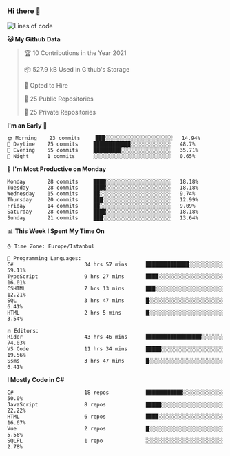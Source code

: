 ### Hi there 👋

<!--START_SECTION:waka-->
![Lines of code](https://img.shields.io/badge/From%20Hello%20World%20I%27ve%20Written-5.4%20million%20lines%20of%20code-blue)

**🐱 My Github Data** 

> 🏆 10 Contributions in the Year 2021
 > 
> 📦 527.9 kB Used in Github's Storage 
 > 
> 💼 Opted to Hire
 > 
> 📜 25 Public Repositories 
 > 
> 🔑 25 Private Repositories  
 > 
**I'm an Early 🐤** 

```text
🌞 Morning    23 commits     ███░░░░░░░░░░░░░░░░░░░░░░   14.94% 
🌆 Daytime    75 commits     ████████████░░░░░░░░░░░░░   48.7% 
🌃 Evening    55 commits     █████████░░░░░░░░░░░░░░░░   35.71% 
🌙 Night      1 commits      ░░░░░░░░░░░░░░░░░░░░░░░░░   0.65%

```
📅 **I'm Most Productive on Monday** 

```text
Monday       28 commits     ████░░░░░░░░░░░░░░░░░░░░░   18.18% 
Tuesday      28 commits     ████░░░░░░░░░░░░░░░░░░░░░   18.18% 
Wednesday    15 commits     ██░░░░░░░░░░░░░░░░░░░░░░░   9.74% 
Thursday     20 commits     ███░░░░░░░░░░░░░░░░░░░░░░   12.99% 
Friday       14 commits     ██░░░░░░░░░░░░░░░░░░░░░░░   9.09% 
Saturday     28 commits     ████░░░░░░░░░░░░░░░░░░░░░   18.18% 
Sunday       21 commits     ███░░░░░░░░░░░░░░░░░░░░░░   13.64%

```


📊 **This Week I Spent My Time On** 

```text
⌚︎ Time Zone: Europe/Istanbul

💬 Programming Languages: 
C#                       34 hrs 57 mins      ██████████████░░░░░░░░░░░   59.11% 
TypeScript               9 hrs 27 mins       ████░░░░░░░░░░░░░░░░░░░░░   16.01% 
CSHTML                   7 hrs 13 mins       ███░░░░░░░░░░░░░░░░░░░░░░   12.21% 
SQL                      3 hrs 47 mins       █░░░░░░░░░░░░░░░░░░░░░░░░   6.41% 
HTML                     2 hrs 5 mins        █░░░░░░░░░░░░░░░░░░░░░░░░   3.54%

🔥 Editors: 
Rider                    43 hrs 46 mins      ██████████████████░░░░░░░   74.03% 
VS Code                  11 hrs 34 mins      █████░░░░░░░░░░░░░░░░░░░░   19.56% 
Ssms                     3 hrs 47 mins       █░░░░░░░░░░░░░░░░░░░░░░░░   6.41%

```

**I Mostly Code in C#** 

```text
C#                       18 repos            ████████████░░░░░░░░░░░░░   50.0% 
JavaScript               8 repos             █████░░░░░░░░░░░░░░░░░░░░   22.22% 
HTML                     6 repos             ████░░░░░░░░░░░░░░░░░░░░░   16.67% 
Vue                      2 repos             █░░░░░░░░░░░░░░░░░░░░░░░░   5.56% 
SQLPL                    1 repo              ░░░░░░░░░░░░░░░░░░░░░░░░░   2.78%

```



<!--END_SECTION:waka-->

<!--
**ebubekirdinc/ebubekirdinc** is a ✨ _special_ ✨ repository because its `README.md` (this file) appears on your GitHub profile.

Here are some ideas to get you started:

- 🔭 I’m currently working on ...
- 🌱 I’m currently learning ...
- 👯 I’m looking to collaborate on ...
- 🤔 I’m looking for help with ...
- 💬 Ask me about ...
- 📫 How to reach me: ...
- 😄 Pronouns: ...
- ⚡ Fun fact: ...
-->
